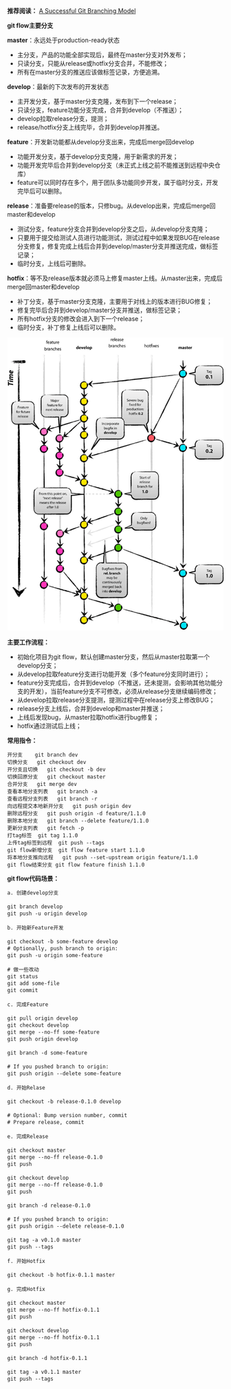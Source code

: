 **推荐阅读：** [A Successful Git Branching Model](https://nvie.com/posts/a-successful-git-branching-model/)

**git flow主要分支**

**master**：永远处于production-ready状态
* 主分支，产品的功能全部实现后，最终在master分支对外发布；
* 只读分支，只能从release或hotfix分支合并，不能修改；
* 所有在master分支的推送应该做标签记录，方便追溯。

**develop**：最新的下次发布的开发状态
* 主开发分支，基于master分支克隆，发布到下一个release；
* 只读分支，feature功能分支完成，合并到develop（不推送）；
* develop拉取release分支，提测；
* release/hotfix分支上线完毕，合并到develop并推送。

**feature**：开发新功能都从develop分支出来，完成后merge回develop
* 功能开发分支，基于develop分支克隆，用于新需求的开发；
* 功能开发完毕后合并到develop分支（未正式上线之前不能推送到远程中央仓库）
* feature可以同时存在多个，用于团队多功能同步开发，属于临时分支，开发完毕后可以删除。

**release**：准备要release的版本，只修bug。从develop出来，完成后merge回master和develop
* 测试分支，feature分支合并到develop分支之后，从develop分支克隆；
* 只要用于提交给测试人员进行功能测试，测试过程中如果发现BUG在release分支修复，修复完成上线后合并到develop/master分支并推送完成，做标签记录；
* 临时分支，上线后可删除。

**hotfix**：等不及release版本就必须马上修复master上线。从master出来，完成后merge回master和develop
* 补丁分支，基于master分支克隆，主要用于对线上的版本进行BUG修复；
* 修复完毕后合并到develop/master分支并推送，做标签记录；
* 所有hotfix分支的修改会进入到下一个release；
* 临时分支，补丁修复上线后可以删除。

![git-flow工作流程图](git-flow.png)
 
**主要工作流程：**

* 初始化项目为git flow，默认创建master分支，然后从master拉取第一个develop分支；
* 从develop拉取feature分支进行功能开发（多个feature分支同时进行）；
* feature分支完成后，合并到develop（不推送，还未提测，会影响其他功能分支的开发），当前feature分支不可修改，必须从release分支继续编码修改；
* 从develop拉取release分支提测，提测过程中在release分支上修改BUG；
* release分支上线后，合并到develop和master并推送；
* 上线后发现bug，从master拉取hotfix进行bug修复；
* hotfix通过测试后上线；
 

**常用指令：**
```
开分支    git branch dev
切换分支   git checkout dev
开分支且切换   git checkout -b dev
切换回原分支   git checkout master
合并分支   git merge dev
查看本地分支列表   git branch -a
查看远程分支列表   git branch -r
向远程提交本地新开分支   git push origin dev
删除远程分支   git push origin -d feature/1.1.0
删除本地分支   git branch --delete feature/1.1.0
更新分支列表   git fetch -p
打tag标签  git tag 1.1.0
上传tag标签到远程  git push --tags
git flow新增分支  git flow feature start 1.1.0
将本地分支推向远程   git push --set-upstream origin feature/1.1.0
git flow结束分支 git flow feature finish 1.1.0
``` 

**git flow代码场景：**

```
a. 创建develop分支

git branch develop
git push -u origin develop 

b. 开始新Feature开发

git checkout -b some-feature develop
# Optionally, push branch to origin:
git push -u origin some-feature    

# 做一些改动    
git status
git add some-file
git commit 

c. 完成Feature

git pull origin develop
git checkout develop
git merge --no-ff some-feature
git push origin develop

git branch -d some-feature

# If you pushed branch to origin:
git push origin --delete some-feature   

d. 开始Relase

git checkout -b release-0.1.0 develop

# Optional: Bump version number, commit
# Prepare release, commit

e. 完成Release

git checkout master
git merge --no-ff release-0.1.0
git push

git checkout develop
git merge --no-ff release-0.1.0
git push

git branch -d release-0.1.0

# If you pushed branch to origin:
git push origin --delete release-0.1.0   

git tag -a v0.1.0 master
git push --tags

f. 开始Hotfix

git checkout -b hotfix-0.1.1 master    

g. 完成Hotfix

git checkout master
git merge --no-ff hotfix-0.1.1
git push

git checkout develop
git merge --no-ff hotfix-0.1.1
git push

git branch -d hotfix-0.1.1

git tag -a v0.1.1 master
git push --tags
```
 
